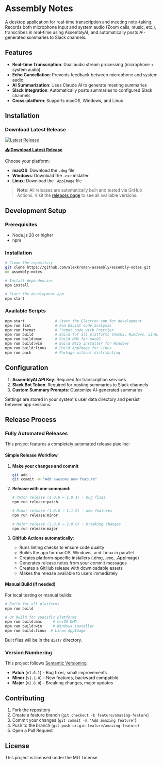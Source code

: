# Assembly Notes

A desktop application for real-time transcription and meeting note-taking. Records both microphone input and system audio (Zoom calls, music, etc.), transcribes in real-time using AssemblyAI, and automatically posts AI-generated summaries to Slack channels.

## Features

- **Real-time Transcription**: Dual audio stream processing (microphone + system audio)
- **Echo Cancellation**: Prevents feedback between microphone and system audio
- **AI Summarization**: Uses Claude AI to generate meeting summaries
- **Slack Integration**: Automatically posts summaries to configured Slack channels
- **Cross-platform**: Supports macOS, Windows, and Linux

## Installation

### Download Latest Release

[![Latest Release](https://img.shields.io/github/v/release/alexkroman-assembly/assembly-notes?style=for-the-badge&logo=github)](https://github.com/alexkroman-assembly/assembly-notes/releases/latest)

**[📥 Download Latest Release](https://github.com/alexkroman-assembly/assembly-notes/releases/latest)**

Choose your platform:

- **macOS**: Download the `.dmg` file
- **Windows**: Download the `.exe` installer
- **Linux**: Download the `.AppImage` file

> **Note**: All releases are automatically built and tested via GitHub Actions. Visit the [releases page](https://github.com/alexkroman-assembly/assembly-notes/releases) to see all available versions.

## Development Setup

### Prerequisites

- Node.js 20 or higher
- npm

### Installation

```bash
# Clone the repository
git clone https://github.com/alexkroman-assembly/assembly-notes.git
cd assembly-notes

# Install dependencies
npm install

# Start the development app
npm start
```

### Available Scripts

```bash
npm start              # Start the Electron app for development
npm run lint           # Run ESLint code analysis
npm run format         # Format code with Prettier
npm run build          # Build for all platforms (macOS, Windows, Linux)
npm run build:mac      # Build DMG for macOS
npm run build:win      # Build NSIS installer for Windows
npm run build:linux    # Build AppImage for Linux
npm run pack           # Package without distributing
```

## Configuration

1. **AssemblyAI API Key**: Required for transcription services
2. **Slack Bot Token**: Required for posting summaries to Slack channels
3. **Custom Summary Prompts**: Customize AI-generated summaries

Settings are stored in your system's user data directory and persist between app sessions.

## Release Process

### Fully Automated Releases

This project features a completely automated release pipeline:

#### **Simple Release Workflow**

1. **Make your changes and commit**:

   ```bash
   git add .
   git commit -m "Add awesome new feature"
   ```

2. **Release with one command**:

   ```bash
   # Patch release (1.0.0 → 1.0.1) - bug fixes
   npm run release:patch

   # Minor release (1.0.0 → 1.1.0) - new features
   npm run release:minor

   # Major release (1.0.0 → 2.0.0) - breaking changes
   npm run release:major
   ```

3. **GitHub Actions automatically**:
   - Runs linting checks to ensure code quality
   - Builds the app for macOS, Windows, and Linux in parallel
   - Creates platform-specific installers (.dmg, .exe, .AppImage)
   - Generates release notes from your commit messages
   - Creates a GitHub release with downloadable assets
   - Makes the release available to users immediately

#### **Manual Build (if needed)**

For local testing or manual builds:

```bash
# Build for all platforms
npm run build

# Or build for specific platforms
npm run build:mac     # macOS DMG
npm run build:win     # Windows installer
npm run build:linux  # Linux AppImage
```

Built files will be in the `dist/` directory.

### Version Numbering

This project follows [Semantic Versioning](https://semver.org/):

- **Patch** (`v1.0.1`) - Bug fixes, small improvements
- **Minor** (`v1.1.0`) - New features, backward compatible
- **Major** (`v2.0.0`) - Breaking changes, major updates

## Contributing

1. Fork the repository
2. Create a feature branch (`git checkout -b feature/amazing-feature`)
3. Commit your changes (`git commit -m 'Add amazing feature'`)
4. Push to the branch (`git push origin feature/amazing-feature`)
5. Open a Pull Request

## License

This project is licensed under the MIT License.
